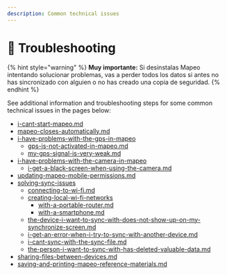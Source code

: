 ```yaml
---
description: Common technical issues
---
```


# 🔧 Troubleshooting

{% hint style="warning" %}
**Muy importante:** Si desinstalas Mapeo intentando solucionar problemas, vas a perder todos los datos si antes no has sincronizado con alguien o no has creado una copia de seguridad.
{% endhint %}

See additional information and troubleshooting steps for some common technical issues in the pages below:

* [i-cant-start-mapeo.md](i-cant-start-mapeo.md "mention")
* [mapeo-closes-automatically.md](mapeo-closes-automatically.md "mention")
* [i-have-problems-with-the-gps-in-mapeo](i-have-problems-with-the-gps-in-mapeo/ "mention")
  * [gps-is-not-activated-in-mapeo.md](i-have-problems-with-the-gps-in-mapeo/gps-is-not-activated-in-mapeo.md "mention")
  * [my-gps-signal-is-very-weak.md](i-have-problems-with-the-gps-in-mapeo/my-gps-signal-is-very-weak.md "mention")
* [i-have-problems-with-the-camera-in-mapeo](i-have-problems-with-the-camera-in-mapeo/ "mention")
  * [i-get-a-black-screen-when-using-the-camera.md](i-have-problems-with-the-camera-in-mapeo/i-get-a-black-screen-when-using-the-camera.md "mention")
* [updating-mapeo-mobile-permissions.md](updating-mapeo-mobile-permissions.md "mention")
* [solving-sync-issues](solving-sync-issues/ "mention")
  * [connecting-to-wi-fi.md](solving-sync-issues/connecting-to-wi-fi.md "mention")
  * [creating-local-wi-fi-networks](solving-sync-issues/creating-local-wi-fi-networks/ "mention")
    * [with-a-portable-router.md](solving-sync-issues/creating-local-wi-fi-networks/with-a-portable-router.md "mention")
    * [with-a-smartphone.md](solving-sync-issues/creating-local-wi-fi-networks/with-a-smartphone.md "mention")
  * [the-device-i-want-to-sync-with-does-not-show-up-on-my-synchronize-screen.md](solving-sync-issues/the-device-i-want-to-sync-with-does-not-show-up-on-my-synchronize-screen.md "mention")
  * [i-get-an-error-when-i-try-to-sync-with-another-device.md](solving-sync-issues/i-get-an-error-when-i-try-to-sync-with-another-device.md "mention")
  * [i-cant-sync-with-the-sync-file.md](solving-sync-issues/i-cant-sync-with-the-sync-file.md "mention")
  * [the-person-i-want-to-sync-with-has-deleted-valuable-data.md](solving-sync-issues/the-person-i-want-to-sync-with-has-deleted-valuable-data.md "mention")
* [sharing-files-between-devices.md](sharing-files-between-devices.md "mention")
* [saving-and-printing-mapeo-reference-materials.md](saving-and-printing-mapeo-reference-materials.md "mention")
